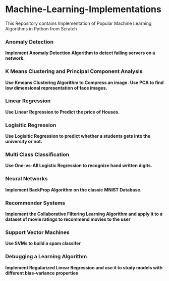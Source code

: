 # Machine-Learning-Implementations
This Repository contains Implementation of Popular Machine Learning Algorithms in Python from Scratch

### Anomaly Detection
**Implement Anomaly Detection Algorithm to detect failing servers on a network.**

### K Means Clustering and Principal Component Analysis
**Use Kmeans Clustering Algorithm to Compress an image.**
**Use PCA to find low dimensional representation of face images.**

### Linear Regression
**Use Linear Regression to Predict the price of Houses.**

### Logisitic Regression
**Use Logisitic Regression to predict whether a students gets into the university or not.**

### Multi Class Classification
**Use One-vs-All Logistic Regression to recognize hand written digits.**

### Neural Networks
**Implement BackProp Algorithm on the classic MNIST Database.**

### Recommender Systems
**Implement the Collaborative Filtering Learning Algorithm and apply it to a dataset of movie ratings to recommend movies to the user**

### Support Vector Machines
**Use SVMs to build a spam classifer**

### Debugging a Learning Algorithm
**Implement Regularized Linear Regression and use it to study models with different bias-variance properties**

